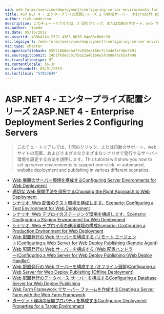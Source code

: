 ```yaml
---
uid: web-forms/overview/deployment/configuring-server-environments-for-web-deployment/index
title: ASP.NET 4 - エンタープライズ展開シリーズ 2 の構成サーバー |Microsoft Docs
author: rick-anderson
description: このチュートリアルでは、1 回のクリック、または自動のサポート、web サイトの配置、およびさまざまな異なるシナリオで発行するサーバー環境を設定する方法を説明しています.
ms.author: riande
ms.date: 05/16/2012
ms.assetid: 489b414b-2322-4385-8638-04e08c0b6c90
msc.legacyurl: /web-forms/overview/deployment/configuring-server-environments-for-web-deployment
msc.type: chapter
ms.openlocfilehash: 559718b0ddb4ffc892ea166c7c3a4dfaf36e3691
ms.sourcegitcommit: 24b1f6decbb17bb22a45166e5fdb0845c65af498
ms.translationtype: MT
ms.contentlocale: ja-JP
ms.lasthandoff: 03/01/2019
ms.locfileid: "57023649"
---
```

<a name="aspnet-4---enterprise-deployment-series-2-configuring-servers"></a><span data-ttu-id="b89dc-103">ASP.NET 4 - エンタープライズ配置シリーズ 2</span><span class="sxs-lookup"><span data-stu-id="b89dc-103">ASP.NET 4 - Enterprise Deployment Series 2 Configuring Servers</span></span>
====================
> <span data-ttu-id="b89dc-104">このチュートリアルでは、1 回のクリック、または自動のサポート、web サイトの配置、およびさまざまなさまざまなシナリオで発行するサーバー環境を設定する方法を説明します。</span><span class="sxs-lookup"><span data-stu-id="b89dc-104">This tutorial will show you how to set up server environments to support one-click, or automated, website deployment and publishing in various different scenarios.</span></span>


- [<span data-ttu-id="b89dc-105">Web 展開のサーバー環境を構成する</span><span class="sxs-lookup"><span data-stu-id="b89dc-105">Configuring Server Environments for Web Deployment</span></span>](configuring-server-environments-for-web-deployment.md)
- [<span data-ttu-id="b89dc-106">適切な Web 展開手法を選択する</span><span class="sxs-lookup"><span data-stu-id="b89dc-106">Choosing the Right Approach to Web Deployment</span></span>](choosing-the-right-approach-to-web-deployment.md)
- [<span data-ttu-id="b89dc-107">シナリオ: Web 配置のテスト環境を構成します。</span><span class="sxs-lookup"><span data-stu-id="b89dc-107">Scenario: Configuring a Test Environment for Web Deployment</span></span>](scenario-configuring-a-test-environment-for-web-deployment.md)
- [<span data-ttu-id="b89dc-108">シナリオ: Web デプロイのステージング環境を構成します。</span><span class="sxs-lookup"><span data-stu-id="b89dc-108">Scenario: Configuring a Staging Environment for Web Deployment</span></span>](scenario-configuring-a-staging-environment-for-web-deployment.md)
- [<span data-ttu-id="b89dc-109">シナリオ: Web デプロイ用の運用環境の構成</span><span class="sxs-lookup"><span data-stu-id="b89dc-109">Scenario: Configuring a Production Environment for Web Deployment</span></span>](scenario-configuring-a-production-environment-for-web-deployment.md)
- [<span data-ttu-id="b89dc-110">Web 配置発行の Web サーバーを構成する (リモート エージェント)</span><span class="sxs-lookup"><span data-stu-id="b89dc-110">Configuring a Web Server for Web Deploy Publishing (Remote Agent)</span></span>](configuring-a-web-server-for-web-deploy-publishing-remote-agent.md)
- [<span data-ttu-id="b89dc-111">Web 配置発行の Web サーバーを構成する (Web 配置ハンドラー)</span><span class="sxs-lookup"><span data-stu-id="b89dc-111">Configuring a Web Server for Web Deploy Publishing (Web Deploy Handler)</span></span>](configuring-a-web-server-for-web-deploy-publishing-web-deploy-handler.md)
- [<span data-ttu-id="b89dc-112">Web 配置発行の Web サーバーを構成する (オフライン展開)</span><span class="sxs-lookup"><span data-stu-id="b89dc-112">Configuring a Web Server for Web Deploy Publishing (Offline Deployment)</span></span>](configuring-a-web-server-for-web-deploy-publishing-offline-deployment.md)
- [<span data-ttu-id="b89dc-113">Web 配置発行のデータベース サーバーを構成する</span><span class="sxs-lookup"><span data-stu-id="b89dc-113">Configuring a Database Server for Web Deploy Publishing</span></span>](configuring-a-database-server-for-web-deploy-publishing.md)
- [<span data-ttu-id="b89dc-114">Web Farm Framework でサーバー ファームを作成する</span><span class="sxs-lookup"><span data-stu-id="b89dc-114">Creating a Server Farm with the Web Farm Framework</span></span>](creating-a-server-farm-with-the-web-farm-framework.md)
- [<span data-ttu-id="b89dc-115">ターゲット環境の展開プロパティを構成する</span><span class="sxs-lookup"><span data-stu-id="b89dc-115">Configuring Deployment Properties for a Target Environment</span></span>](configuring-deployment-properties-for-a-target-environment.md)
